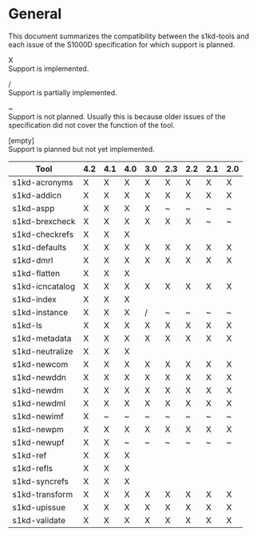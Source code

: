 General
=======

This document summarizes the compatibility between the s1kd-tools and each issue of the S1000D specification for which support is planned.

X  
Support is implemented.

/  
Support is partially implemented.

~  
Support is not planned. Usually this is because older issues of the specification did not cover the function of the tool.

\[empty\]  
Support is planned but not yet implemented.

| Tool            | 4.2 | 4.1 | 4.0 | 3.0 | 2.3 | 2.2 | 2.1 | 2.0 |
|-----------------|-----|-----|-----|-----|-----|-----|-----|-----|
| s1kd-acronyms   | X   | X   | X   | X   | X   | X   | X   | X   |
| s1kd-addicn     | X   | X   | X   | X   | X   | X   | X   | X   |
| s1kd-aspp       | X   | X   | X   | X   | ~   | ~   | ~   | ~   |
| s1kd-brexcheck  | X   | X   | X   | X   | X   | X   | ~   | ~   |
| s1kd-checkrefs  | X   | X   | X   |     |     |     |     |     |
| s1kd-defaults   | X   | X   | X   | X   | X   | X   | X   | X   |
| s1kd-dmrl       | X   | X   | X   | X   | X   | X   | X   | X   |
| s1kd-flatten    | X   | X   | X   |     |     |     |     |     |
| s1kd-icncatalog | X   | X   | X   | X   | X   | X   | X   | X   |
| s1kd-index      | X   | X   | X   |     |     |     |     |     |
| s1kd-instance   | X   | X   | X   | /   | ~   | ~   | ~   | ~   |
| s1kd-ls         | X   | X   | X   | X   | X   | X   | X   | X   |
| s1kd-metadata   | X   | X   | X   | X   | X   | X   | X   | X   |
| s1kd-neutralize | X   | X   | X   |     |     |     |     |     |
| s1kd-newcom     | X   | X   | X   | X   | X   | X   | X   | X   |
| s1kd-newddn     | X   | X   | X   | X   | X   | X   | X   | X   |
| s1kd-newdm      | X   | X   | X   | X   | X   | X   | X   | X   |
| s1kd-newdml     | X   | X   | X   | X   | X   | X   | X   | X   |
| s1kd-newimf     | X   | ~   | ~   | ~   | ~   | ~   | ~   | ~   |
| s1kd-newpm      | X   | X   | X   | X   | X   | X   | X   | X   |
| s1kd-newupf     | X   | X   | ~   | ~   | ~   | ~   | ~   | ~   |
| s1kd-ref        | X   | X   | X   |     |     |     |     |     |
| s1kd-refls      | X   | X   | X   |     |     |     |     |     |
| s1kd-syncrefs   | X   | X   | X   |     |     |     |     |     |
| s1kd-transform  | X   | X   | X   | X   | X   | X   | X   | X   |
| s1kd-upissue    | X   | X   | X   | X   | X   | X   | X   | X   |
| s1kd-validate   | X   | X   | X   | X   | X   | X   | X   | X   |
